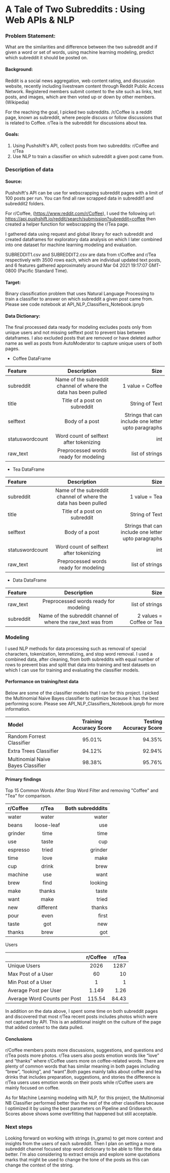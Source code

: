 # A Tale of Two Subreddits : Using Web APIs & NLP

### Problem Statement:

   What are the similarities and difference between the two subreddit and if given a word or set of words, using machine learning modeling, predict which subreddit it should be posted on.

#### Background:

Reddit is a social news aggregation, web content rating, and discussion website, recently including livestream content through Reddit Public Access Network. Registered members submit content to the site such as links, text posts, and images, which are then voted up or down by other members. (Wikipedia)

For the reaching the goal, I picked two subreddits. /r/Coffee is a reddit page, known as subreddit, where people discuss or follow discussions that is related to Coffee. r/Tea is the subreddit for discussions about tea.

#### Goals:

   1. Using Pushshift's API, collect posts from two subreddits: r/Coffee and r/Tea
   2. Use NLP to train a classifier on which subreddit a given post came from.

   ### Description of data

   #### Source:

   Pushshift's API can be use for webscrapping subreddit pages with a limit of 100 posts per run. You can find all raw scrapped data in subreddit1 and subreddit2 folders.
   
   For r/Coffee, (https://www.reddit.com/r/Coffee), I used the following url: https://api.pushshift.io/reddit/search/submission?subreddit=coffee then created a helper function for webscrapping the r/Tea page.

   I gathered data using request and global library for each subreddit and created dataframes for exploratory data analysis on which I later combined into one dataset for machine learning modeling and evaluation.

   SUBREDDIT1.csv and SUBREDDIT2.csv are data from r/Coffee and r/Tea respectively with 3500 rows each, which are individual updated text posts, and 6 features gathered approximately around Mar 04 2021 19:17:07 GMT-0800 (Pacific Standard Time). 

   #### Target:


   Binary classification problem that uses Natural Language Processing to train a classifier to answer on which subreddit a given post came from. Please see code notebook at API_NLP_Classifiers_Notebook.ipnyb



   #### Data Dictionary:

The final processed data ready for modeling excludes posts only from unique users and not missing selftext post to prevent bias between dataframes. I also excluded posts that are removed or have deleted author name as well as posts from AutoModerator to capture unique users of both pages.


   * Coffee DataFrame

   | Feature      | Description | Size    |
   | :---        |    :----:   |          ---: |
   | subreddit     | Name of the subreddit channel of where the data has been pulled       | 1 value = Coffee  |
   | title   | Title of a post on subreddit        | String of Text      |
   | selftext   | Body of a post        | Strings that can include one letter upto paragraphs    |
   | statuswordcount   | Word count of selftext after tokenizing        | int      |
   | raw_text   | Preprocessed words ready for modeling        | list of strings      |

   * Tea DataFrame

   |Feature      | Description | Size    |
   | :---        |    :----:   |          ---: |
   | subreddit     | Name of the subreddit channel of where the data has been pulled       | 1 value = Tea  |
   | title   | Title of a post on subreddit        | String of Text      |
   | selftext   | Body of a post        | Strings that can include one letter upto paragraphs    |
   | statuswordcount   | Word count of selftext after tokenizing        | int      |
   | raw_text   | Preprocessed words ready for modeling        | list of strings      |


   * Data DataFrame

   | Feature      | Description | Size    |
   | :---        |    :----:   |          ---: |
   | raw_text      |Preprocessed words ready for modeling      | list of strings   |
   | subreddit   | Name of the subreddit channel of where the raw_text was from |2 values = Coffee or Tea |
   
   ### Modeling
   
   I used NLP methods for data processing such as removal of special characters, tokenization, lemmatizing, and stop word removal. I used a combined data, after cleaning, from both subreddits with equal number of rows to prevent bias and split that data into training and test datasets on which I can use for training and evaluating the classifier models.


   #### Performance on training/test data
   Below are some of the classifier models that I ran for this project. I picked the Multinomial Naive Bayes classifier to optimize because it has the best performing score. Please see API_NLP_Classifiers_Notebook.ipnyb for more information.

   | Model      | Training Accuracy Score    | Testing Accuracy Score    |
   | :---        |    :----:   |          ---: |
   | Random Forrest Classifier      | 95.01%       |94.35% |
   | Extra Trees Classifier   | 94.12% | 92.94%|
   | Multinomial Naive Bayes Classifier      |98.38% |95.76%|



   #### Primary findings



   Top 15 Common Words After Stop Word Filter and removing "Coffee" and "Tea" for comparison.

   | r/Coffee | r/Tea    |   Both subredddits
   | :---    |    :----:   |           ---: |
   | water       |water   | water |
   | beans        | loose-leaf      |  use|
   | grinder       | time   | time|
   | use        |taste| cup |
   | espresso        | tried      | grinder |
   | time       | love  | make |
   | cup        | drink     | brew  |
   | machine       | use  | want |
   | brew        |find   |looking |
   | make       |thanks |taste |
   | want        |make | tried |
   | new        |different | thanks |
   | pour        |even | first |
   | taste        |got | new |
   | thanks        |brew | got |



   Users

   |      | r/Coffee | r/Tea    |
   | :---        |    :----:   |          ---: |
   | Unique Users      |  2026      |  1287  |
   | Max Post of a User      |   60     |   10 |
   | Min Post of a User      |   1     |   1 |
   | Average Post per User   |   1.149   |   1.26    |
   | Average Word Counts per Post   |   115.54     |  84.43     |
   
   In addition on the data above, I spent some time on both subreddit pages and discovered that most r/Tea recent posts includes photos which were not captured by API. This is an additional insight on the culture of the page that added context to the data pulled.



   #### Conclusions

   r/Coffee members posts more discussions, suggestions, and questions and r/Tea posts more photos. r/Tea users also posts emotion words like “love” and “thanks” where r/Coffee users more on coffee-related words. There are plenty of common words that has similar meaning in both pages including “brew”, “looking”, and “want".Both pages mainly talks about coffee and tea drinks that includes preparation, suggestions, and stories the difference is r/Tea users uses emotion words on their posts while r/Coffee users are mainly focused on coffee.


   As for Machine Learning modeling with NLP, for this project, the Multinomial NB Classifier performed better than the rest of the other classifiers because I optimized it by using the best parameters on Pipeline and Gridsearch. Scores above shows some overfitting that happened but still acceptable.

   ### Next steps

Looking forward on working with strings (n_grams) to get more context and insights from the users of each subreddit. Then I plan on setting a more subreddit channel focused stop word dictionary to be able to filter the data better. I'm also considering to extract emojis and explore some quotations marks that might be used to change the tone of the posts as this can change the context of the string.
